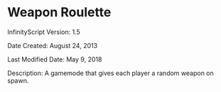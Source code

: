 # Weapon Roulette

InfinityScript Version: 1.5

Date Created: August 24, 2013

Last Modified Date: May 9, 2018

Description:
A gamemode that gives each player a random weapon on spawn.
